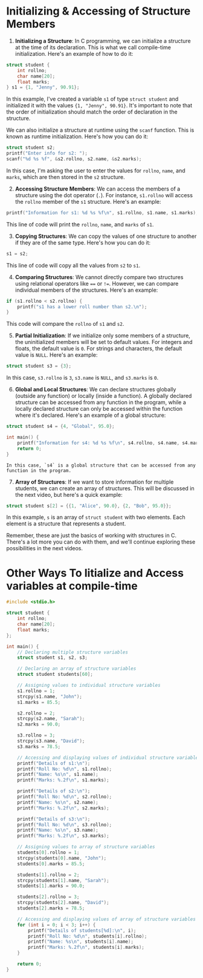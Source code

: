 # Initializing & Accessing of Structure Members

1. **Initializing a Structure**: In C programming, we can initialize a structure at the time of its declaration. This is what we call compile-time initialization. Here's an example of how to do it:

```c
struct student {
    int rollno;
    char name[20];
    float marks;
} s1 = {1, "Jenny", 90.91};
```
In this example, I've created a variable `s1` of type `struct student` and initialized it with the values `{1, "Jenny", 90.91}`. It's important to note that the order of initialization should match the order of declaration in the structure.


We can also initialize a structure at runtime using the `scanf` function. This is known as runtime initialization. Here's how you can do it:

```c
struct student s2;
printf("Enter info for s2: ");
scanf("%d %s %f", &s2.rollno, s2.name, &s2.marks);
```
In this case, I'm asking the user to enter the values for `rollno`, `name`, and `marks`, which are then stored in the `s2` structure.


2. **Accessing Structure Members**: We can access the members of a structure using the dot operator (`.`). For instance, `s1.rollno` will access the `rollno` member of the `s1` structure. Here's an example:

```c
printf("Information for s1: %d %s %f\n", s1.rollno, s1.name, s1.marks);
```
This line of code will print the `rollno`, `name`, and `marks` of `s1`.


3. **Copying Structures**: We can copy the values of one structure to another if they are of the same type. Here's how you can do it:

```c
s1 = s2;
```
This line of code will copy all the values from `s2` to `s1`.


4. **Comparing Structures**: We cannot directly compare two structures using relational operators like `==` or `!=`. However, we can compare individual members of the structures. Here's an example:

```c
if (s1.rollno < s2.rollno) {
    printf("s1 has a lower roll number than s2.\n");
}
```
This code will compare the `rollno` of `s1` and `s2`.


5. **Partial Initialization**: If we initialize only some members of a structure, the uninitialized members will be set to default values. For integers and floats, the default value is `0`. For strings and characters, the default value is `NULL`. Here's an example:

```c
struct student s3 = {3};
```
In this case, `s3.rollno` is `3`, `s3.name` is `NULL`, and `s3.marks` is `0`.


6. **Global and Local Structures**: We can declare structures globally (outside any function) or locally (inside a function). A globally declared structure can be accessed from any function in the program, while a locally declared structure can only be accessed within the function where it's declared. Here's an example of a global structure:

```c
struct student s4 = {4, "Global", 95.0};

int main() {
    printf("Information for s4: %d %s %f\n", s4.rollno, s4.name, s4.marks);
    return 0;
}
```
    In this case, `s4` is a global structure that can be accessed from any function in the program.

7. **Array of Structures**: If we want to store information for multiple students, we can create an array of structures. This will be discussed in the next video, but here's a quick example:

```c
struct student s[2] = {{1, "Alice", 90.0}, {2, "Bob", 95.0}};
```
In this example, `s` is an array of `struct student` with two elements. Each element is a structure that represents a student.


Remember, these are just the basics of working with structures in C. There's a lot more you can do with them, and we'll continue exploring these possibilities in the next videos.


# Other Ways To Iitialize and Access variables at compile-time

```c
#include <stdio.h>

struct student {
    int rollno;
    char name[20];
    float marks;
};

int main() {
    // Declaring multiple structure variables
    struct student s1, s2, s3;

    // Declaring an array of structure variables
    struct student students[60];

    // Assigning values to individual structure variables
    s1.rollno = 1;
    strcpy(s1.name, "John");
    s1.marks = 85.5;

    s2.rollno = 2;
    strcpy(s2.name, "Sarah");
    s2.marks = 90.0;

    s3.rollno = 3;
    strcpy(s3.name, "David");
    s3.marks = 78.5;

    // Accessing and displaying values of individual structure variables
    printf("Details of s1:\n");
    printf("Roll No: %d\n", s1.rollno);
    printf("Name: %s\n", s1.name);
    printf("Marks: %.2f\n", s1.marks);

    printf("Details of s2:\n");
    printf("Roll No: %d\n", s2.rollno);
    printf("Name: %s\n", s2.name);
    printf("Marks: %.2f\n", s2.marks);

    printf("Details of s3:\n");
    printf("Roll No: %d\n", s3.rollno);
    printf("Name: %s\n", s3.name);
    printf("Marks: %.2f\n", s3.marks);

    // Assigning values to array of structure variables
    students[0].rollno = 1;
    strcpy(students[0].name, "John");
    students[0].marks = 85.5;

    students[1].rollno = 2;
    strcpy(students[1].name, "Sarah");
    students[1].marks = 90.0;

    students[2].rollno = 3;
    strcpy(students[2].name, "David");
    students[2].marks = 78.5;

    // Accessing and displaying values of array of structure variables
    for (int i = 0; i < 3; i++) {
        printf("Details of students[%d]:\n", i);
        printf("Roll No: %d\n", students[i].rollno);
        printf("Name: %s\n", students[i].name);
        printf("Marks: %.2f\n", students[i].marks);
    }

    return 0;
}
```